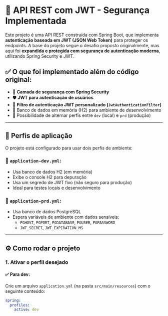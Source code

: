 # 🔐 API REST com JWT - Segurança Implementada

Este projeto é uma API REST construída com Spring Boot, que implementa **autenticação baseada em JWT (JSON Web Token)** para proteger os endpoints. A base do projeto segue o desafio proposto originalmente, mas aqui foi **expandida e protegida com segurança de autenticação moderna**, utilizando Spring Security e JWT.

## ✅ O que foi implementado além do código original:

- 🔐 **Camada de segurança com Spring Security**
- 🛡️ **JWT para autenticação de usuários**
- 👤 **Filtro de autenticação JWT personalizado (`JwtAuthenticationFilter`)**
- 🧪 Banco de dados em memória (H2) para ambiente de desenvolvimento
- 🔄 Possibilidade de alternar perfis entre `dev` (local) e `prd` (produção)

---

## 📁 Perfis de aplicação

O projeto está configurado para usar dois perfis de ambiente:

### 🧪 `application-dev.yml`:
- Usa banco de dados H2 (em memória)
- Exibe o console H2 para depuração
- Usa um segredo de JWT fixo (não seguro para produção)
- Ideal para testes locais e desenvolvimento

### 🚀 `application-prd.yml`:
- Usa banco de dados PostgreSQL
- Espera variáveis de ambiente com dados sensíveis:
  - `PGHOST`, `PGPORT`, `PGDATABASE`, `PGUSER`, `PGPASSWORD`
  - `JWT_SECRET`, `JWT_EXPIRATION_MS`

---

## ⚙️ Como rodar o projeto

### 1. Ativar o perfil desejado

#### ✅ Para **dev**:
Crie um arquivo `application.yml` (na pasta `src/main/resources`) com o seguinte conteúdo:

```yaml
spring:
  profiles:
    active: dev

